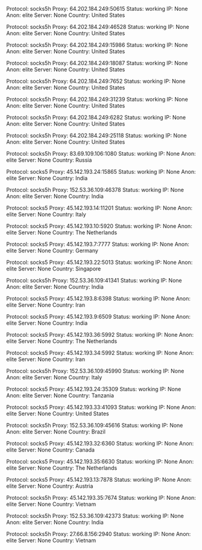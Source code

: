 Protocol: socks5h
Proxy: 64.202.184.249:50615
Status: working
IP: None
Anon: elite
Server: None
Country: United States

Protocol: socks5h
Proxy: 64.202.184.249:46528
Status: working
IP: None
Anon: elite
Server: None
Country: United States

Protocol: socks5h
Proxy: 64.202.184.249:15986
Status: working
IP: None
Anon: elite
Server: None
Country: United States

Protocol: socks5h
Proxy: 64.202.184.249:18087
Status: working
IP: None
Anon: elite
Server: None
Country: United States

Protocol: socks5h
Proxy: 64.202.184.249:7652
Status: working
IP: None
Anon: elite
Server: None
Country: United States

Protocol: socks5h
Proxy: 64.202.184.249:31239
Status: working
IP: None
Anon: elite
Server: None
Country: United States

Protocol: socks5h
Proxy: 64.202.184.249:6282
Status: working
IP: None
Anon: elite
Server: None
Country: United States

Protocol: socks5h
Proxy: 64.202.184.249:25118
Status: working
IP: None
Anon: elite
Server: None
Country: United States

Protocol: socks5h
Proxy: 83.69.109.106:1080
Status: working
IP: None
Anon: elite
Server: None
Country: Russia

Protocol: socks5
Proxy: 45.142.193.24:15865
Status: working
IP: None
Anon: elite
Server: None
Country: India

Protocol: socks5h
Proxy: 152.53.36.109:46378
Status: working
IP: None
Anon: elite
Server: None
Country: India

Protocol: socks5
Proxy: 45.142.193.14:11201
Status: working
IP: None
Anon: elite
Server: None
Country: Italy

Protocol: socks5
Proxy: 45.142.193.10:5920
Status: working
IP: None
Anon: elite
Server: None
Country: The Netherlands

Protocol: socks5
Proxy: 45.142.193.7:7777
Status: working
IP: None
Anon: elite
Server: None
Country: Germany

Protocol: socks5
Proxy: 45.142.193.22:5013
Status: working
IP: None
Anon: elite
Server: None
Country: Singapore

Protocol: socks5h
Proxy: 152.53.36.109:41341
Status: working
IP: None
Anon: elite
Server: None
Country: India

Protocol: socks5
Proxy: 45.142.193.8:6398
Status: working
IP: None
Anon: elite
Server: None
Country: Iran

Protocol: socks5
Proxy: 45.142.193.9:6509
Status: working
IP: None
Anon: elite
Server: None
Country: India

Protocol: socks5
Proxy: 45.142.193.36:5992
Status: working
IP: None
Anon: elite
Server: None
Country: The Netherlands

Protocol: socks5
Proxy: 45.142.193.34:5992
Status: working
IP: None
Anon: elite
Server: None
Country: Iran

Protocol: socks5h
Proxy: 152.53.36.109:45990
Status: working
IP: None
Anon: elite
Server: None
Country: Italy

Protocol: socks5
Proxy: 45.142.193.24:35309
Status: working
IP: None
Anon: elite
Server: None
Country: Tanzania

Protocol: socks5
Proxy: 45.142.193.33:41093
Status: working
IP: None
Anon: elite
Server: None
Country: United States

Protocol: socks5h
Proxy: 152.53.36.109:45616
Status: working
IP: None
Anon: elite
Server: None
Country: Brazil

Protocol: socks5
Proxy: 45.142.193.32:6360
Status: working
IP: None
Anon: elite
Server: None
Country: Canada

Protocol: socks5
Proxy: 45.142.193.35:6630
Status: working
IP: None
Anon: elite
Server: None
Country: The Netherlands

Protocol: socks5
Proxy: 45.142.193.13:7878
Status: working
IP: None
Anon: elite
Server: None
Country: Austria

Protocol: socks5h
Proxy: 45.142.193.35:7674
Status: working
IP: None
Anon: elite
Server: None
Country: Vietnam

Protocol: socks5h
Proxy: 152.53.36.109:42373
Status: working
IP: None
Anon: elite
Server: None
Country: India

Protocol: socks5h
Proxy: 27.66.8.156:2940
Status: working
IP: None
Anon: elite
Server: None
Country: Vietnam


